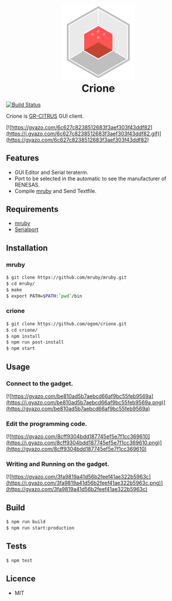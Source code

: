 <h1 align="center">
  <br>
  <a href="https://github.com/ogom/crione"><img src="https://raw.githubusercontent.com/ogom/crione/master/assets/icon.png" alt="Crione" width="200"></a>
  <br>
  Crione
  <br>
</h1>

[![Build Status](https://travis-ci.org/ogom/crione.svg?branch=master)](https://travis-ci.org/ogom/crione)

Crione is [GR-CITRUS](http://gadget.renesas.com/ja/product/citrus.html) GUI client.

[![https://gyazo.com/6c627c8238512683f3aef303f43ddf82](https://i.gyazo.com/6c627c8238512683f3aef303f43ddf82.gif)](https://gyazo.com/6c627c8238512683f3aef303f43ddf82)

## Features

* GUI Editor and Serial teraterm.
* Port to be selected in the automatic to see the manufacturer of RENESAS.
* Compile [mruby](http://mruby.org/) and Send Textfile.

## Requirements

* [mruby](https://github.com/mruby/mruby)
* [Serialport](https://github.com/EmergingTechnologyAdvisors/node-serialport)

## Installation

### mruby

```bash
$ git clone https://github.com/mruby/mruby.git
$ cd mruby/
$ make
$ export PATH=$PATH:`pwd`/bin
```

### crione

```bash
$ git clone https://github.com/ogom/crione.git
$ cd crione/
$ npm install
$ npm run post-install
$ npm start
```

## Usage

### Connect to the gadget.

[![https://gyazo.com/be810ad5b7aebcd66af9bc55feb9569a](https://i.gyazo.com/be810ad5b7aebcd66af9bc55feb9569a.png)](https://gyazo.com/be810ad5b7aebcd66af9bc55feb9569a)

### Edit the programming code.

[![https://gyazo.com/8cff9304bdd187745ef5e7f1cc369610](https://i.gyazo.com/8cff9304bdd187745ef5e7f1cc369610.png)](https://gyazo.com/8cff9304bdd187745ef5e7f1cc369610)

### Writing and Running on the gadget.

[![https://gyazo.com/3fa9819a41d56b2feef41ae322b5963c](https://i.gyazo.com/3fa9819a41d56b2feef41ae322b5963c.png)](https://gyazo.com/3fa9819a41d56b2feef41ae322b5963c)

## Build

```bash
$ npm run build
$ npm run start:production
```

## Tests

```bash
$ npm test
```

## Licence

* MIT

